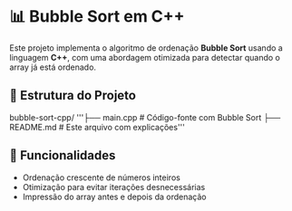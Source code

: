 # 📊 Bubble Sort em C++

Este projeto implementa o algoritmo de ordenação **Bubble Sort** usando a linguagem **C++**, com uma abordagem otimizada para detectar quando o array já está ordenado.

## 📁 Estrutura do Projeto

bubble-sort-cpp/
'''├── main.cpp         # Código-fonte com Bubble Sort
├── README.md        # Este arquivo com explicações'''

## 🔧 Funcionalidades

- Ordenação crescente de números inteiros
- Otimização para evitar iterações desnecessárias
- Impressão do array antes e depois da ordenação
